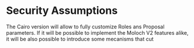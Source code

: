 # Security Assumptions

The Cairo version will allow to fully customize Roles ans Proposal parameters. If it will be possible to implement the Moloch V2 features alike, it will be also possible to introduce some mecanisms that cut&#x20;
